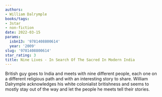 ```yaml
---
authors:
- William Dalrymple
books/tags:
- 3star
- non-fiction
date: 2022-03-15
params:
  isbn13: '9781408800614'
  year: '2009'
slug: '9781408800614'
star_rating: 3
title: Nine Lives - In Search Of The Sacred In Modern India
---
```


British guy goes to India and meets with nine different people, each one on a different religious path and with an interesting story to share. William Dalrymple acknowledges his white colonialist britishness and seems to mostly stay out of the way and let the people he meets tell their stories.

<!--more-->